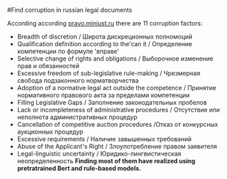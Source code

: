 #Find corruption in russian legal documents

According according [pravo.minjust.ru](http://pravo.minjust.ru/sites/default/files/documents/metod-materials/Metodicheskie_rekomendacii.pdf) there are 11 corruption factors:
 - Breadth of discretion / Широта дискреционных полномоций
 - Qualification definition according to the'can it / Определение компетенции по формуле 'вправе'
 - Selective change of rights and obligations / Выборочное изменение прав и обязанностей
 - Excessive freedom of sub-legislative rule-making / Чрезмерная свобода подзаконного норматворчества
 - Adoption of a normative legal act outside the competence / Принятие нормативного правового акта за пределами компетенции
 - Filling Legislative Gaps / Заполнение законодательных пробелов
 - Lack or incompleteness of administrative procedures / Отсутствие или неполнота административных процедур
 - Cancellation of competitive auction procedures /Отказ от конкурсных аукционных процедур
 - Excessive requirements / Наличие завышенных требований
 - Abuse of the Applicant's Right / Злоупотребление правом заявителя
 - Legal-linguistic uncertainty / Юридико-лингвистическая неопределенность 
**Finding most of them have realized using pretratrained Bert and rule-based models.**